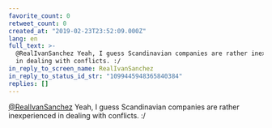 ```yaml
---
favorite_count: 0
retweet_count: 0
created_at: "2019-02-23T23:52:09.000Z"
lang: en
full_text: >-
  @RealIvanSanchez Yeah, I guess Scandinavian companies are rather inexperienced
  in dealing with conflicts. :/
in_reply_to_screen_name: RealIvanSanchez
in_reply_to_status_id_str: "1099445948365840384"
replies: []
---
```


[@RealIvanSanchez](https://twitter.com/RealIvanSanchez) Yeah, I guess
Scandinavian companies are rather inexperienced in dealing with conflicts. :/
